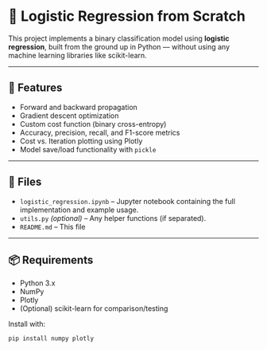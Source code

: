 # 🧮 Logistic Regression from Scratch

This project implements a binary classification model using **logistic regression**, built from the ground up in Python — without using any machine learning libraries like scikit-learn.

---

## 🚀 Features

- Forward and backward propagation
- Gradient descent optimization
- Custom cost function (binary cross-entropy)
- Accuracy, precision, recall, and F1-score metrics
- Cost vs. Iteration plotting using Plotly
- Model save/load functionality with `pickle`

---

## 📁 Files

- `logistic_regression.ipynb` – Jupyter notebook containing the full implementation and example usage.
- `utils.py` *(optional)* – Any helper functions (if separated).
- `README.md` – This file

---

## 📦 Requirements

- Python 3.x
- NumPy
- Plotly
- (Optional) scikit-learn for comparison/testing

Install with:
```bash
pip install numpy plotly
